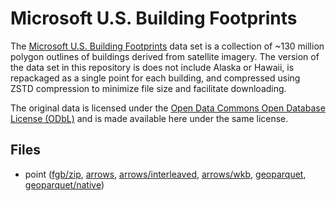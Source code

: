 
# Microsoft U.S. Building Footprints

The [Microsoft U.S. Building Footprints](https://github.com/microsoft/USBuildingFootprints) data set is a collection of ~130 million polygon outlines of buildings derived from satellite imagery. The version of the data set in this repository is does not include Alaska or Hawaii, is repackaged as a single point for each building, and compressed using ZSTD compression to minimize file size and facilitate downloading.

The original data is licensed under the [Open Data Commons Open Database License (ODbL)](https://opendatacommons.org/licenses/odbl/) and is made available here under the same license.

<!-- begin file listing -->


## Files

- point ([fgb/zip](https://github.com/geoarrow/geoarrow-data/releases/download/v0.2.0-rc4/microsoft-buildings_point.fgb.zip), [arrows](https://github.com/geoarrow/geoarrow-data/releases/download/v0.2.0-rc4/microsoft-buildings_point.arrows), [arrows/interleaved](https://github.com/geoarrow/geoarrow-data/releases/download/v0.2.0-rc4/microsoft-buildings_point_interleaved.arrows), [arrows/wkb](https://github.com/geoarrow/geoarrow-data/releases/download/v0.2.0-rc4/microsoft-buildings_point_wkb.arrows), [geoparquet](https://github.com/geoarrow/geoarrow-data/releases/download/v0.2.0-rc4/microsoft-buildings_point.parquet), [geoparquet/native](https://github.com/geoarrow/geoarrow-data/releases/download/v0.2.0-rc4/microsoft-buildings_point_native.parquet))
